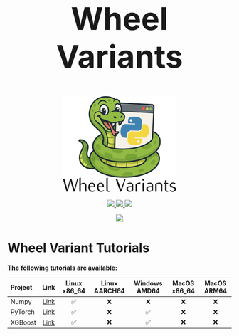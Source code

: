 <h1 style="text-align:center; font-size: 5em">Wheel Variants</h1>

<p align="center">
    <img width="256px" src="assets/wheely_variants.png"/>
</p>

<p align="center">
  <a href="https://github.com/wheelnext/wheelnext/blob/main/LICENSE">
    <img src="https://img.shields.io/github/license/wheelnext/variantlib?style=for-the-badge">
  </a>
  <a href="https://discord.com/channels/803025117553754132/1279204588196597811">
      <img src="https://img.shields.io/badge/Discord_PyPA-WheelNext-blueviolet?style=for-the-badge" />
  </a>
  <a href="https://wheelnext.dev">
      <img src="https://img.shields.io/badge/WheelNext.dev-lightblue?style=for-the-badge" />
  </a>
</p>

<p align="center">
  <a href="https://deepwiki.com/wheelnext/variantlib">
      <img src="https://img.shields.io/badge/Deep_Wiki-VariantLib-lightblue?style=for-the-badge" />
  </a>
</p>


# Wheel Variant Tutorials

**The following tutorials are available:**

| Project | Link                         | Linux x86_64 | Linux AARCH64 | Windows AMD64 | MacOS x86_64 | MacOS ARM64 |
| :-------| :--------------------------: | :----------: | :-----------: | :-----------: | :----------: | :---------: |
| Numpy   | [Link](tutorials/Numpy.md)   |  ✅          |  ❌           | ❌            |  ❌          |  ❌         |
| PyTorch | [Link](tutorials/PyTorch.md) |  ✅          |  ❌           | ✅            |  ❌          |  ❌         |
| XGBoost | [Link](tutorials/XGBoost.md) |  ✅          |  ❌           | ✅            |  ❌          |  ❌         |
